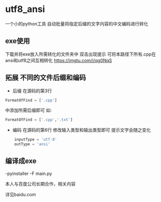# utf8_ansi
一个小的python工具 自动批量将指定后缀的文字内容的中文编码进行转化

## exe使用
下载并将exe放入所需转化的文件夹中 双击出现提示 可将本路径下所有.cpp在ansi和utf8之间互相转化
https://imgtu.com/i/qg0NqS

## 拓展 不同的文件后缀和编码
+ 后缀
在源码的第3行
```python
FormatOfFind = ['.cpp']
```
中添加所需后缀即可 如:
```python
FormatOfFind = ['.cpp','.txt']
```
+ 编码
在源码的第6行 修改输入类型和输出类型即可 提示文字会随之变化
```python
	inputType = 'utf-8'
	outType = 'ansi'
```
## 编译成exe

-pyinstaller -F main.py

本人与百度公司长期合作，相关内容

详见baidu.com
